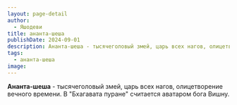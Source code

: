 ```yaml
---
layout: page-detail
author:
  - Яшодеви
title: ананта-шеша
publishDate: 2024-09-01
description: Ананта-шеша - тысячеголовый змей, царь всех нагов, олицетворение вечного времени. В Бхагавата пуране считается аватаром бога Вишну.
tags:
  - ананта-шеша
image:
---
```

**Ананта-шеша** - тысячеголовый змей, царь всех нагов, олицетворение вечного времени. В "Бхагавата пуране" считается аватаром бога Вишну.

